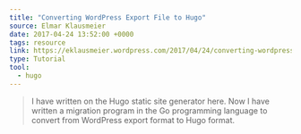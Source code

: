 ```yaml
---
title: "Converting WordPress Export File to Hugo"
source: Elmar Klausmeier
date: 2017-04-24 13:52:00 +0000
tags: resource
link: https://eklausmeier.wordpress.com/2017/04/24/converting-wordpress-export-file-to-hugo/
type: Tutorial
tool:
  - hugo
---
```

> I have written on the Hugo static site generator here. Now I have written a migration program in the Go programming language to convert from WordPress export format to Hugo format.





